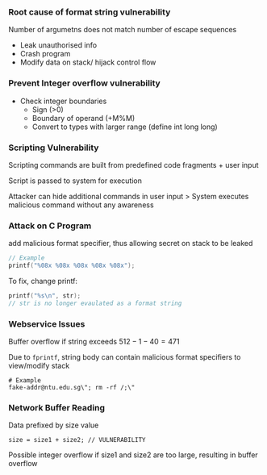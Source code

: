### Root cause of format string vulnerability
Number of argumetns does not match number of escape sequences

* Leak unauthorised info
* Crash program
* Modify data on stack/ hijack control flow

### Prevent Integer overflow vulnerability
* Check integer boundaries
    * Sign (>0)
    * Boundary of operand (+M%M)
    * Convert to types with larger range (define int long long)

### Scripting Vulnerability
 Scripting commands are built from predefined code fragments + user input

 Script is passed to system for execution

 Attacker can hide additional commands in user input > System executes malicious command without any awareness

### Attack on C Program

add malicious format specifier, thus allowing secret on stack to be leaked

```c
// Example
printf("%08x %08x %08x %08x %08x");
```

To fix, change printf:

```c
printf("%s\n", str);
// str is no longer evaulated as a format string
```

### Webservice Issues
Buffer overflow if string exceeds $512-1-40 = 471$

Due to `fprintf`, string body can contain malicious format specifiers to view/modify stack

```
# Example 
fake-addr@ntu.edu.sg\"; rm -rf /;\"
```

### Network Buffer Reading
Data prefixed by size value

```
size = size1 + size2; // VULNERABILITY
```

Possible integer overflow if size1 and size2 are too large, resulting in buffer overflow
